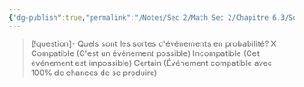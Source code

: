 ```yaml
---
{"dg-publish":true,"permalink":"/Notes/Sec 2/Math Sec 2/Chapitre 6.3/Sortes d'événements en probabilitéX/"}
---
```



>[!question]- Quels sont les sortes d'événements en probabilité? X
>Compatible (C'est un événement possible)
>Incompatible (Cet événement est impossible)
>Certain (Événement compatible avec 100% de chances de se produire)

